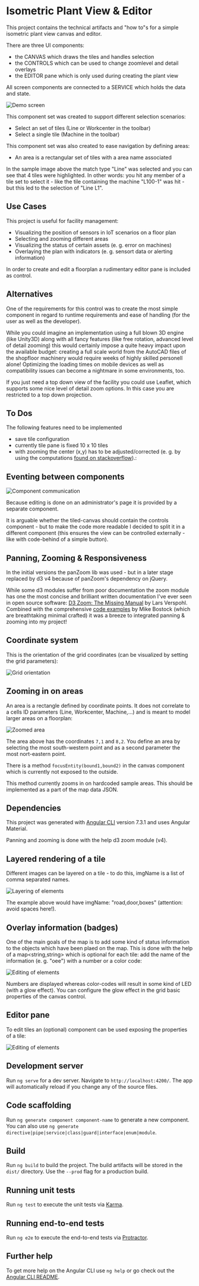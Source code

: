 # Isometric Plant View & Editor

This project contains the technical artifacts and "how to"s for a simple isometric plant view canvas and editor.

There are three UI components:

* the CANVAS which draws the tiles and handles selection
* the CONTROLS which can be used to change zoomlevel and detail overlays
* the EDITOR pane which is only used during creating the plant view

All screen components are connected to a SERVICE which holds the data and state.

![Demo screen](https://github.com/BulloRosso/isoplant/blob/master/screenshot.PNG?raw=true)

This component set was created to support different selection scenarios:
* Select an set of tiles (Line or Workcenter in the toolbar)
* Select a single tile (Machine in the toolbar)

This component set was also created to ease navigation by defining areas:
* An area is a rectangular set of tiles with a area name associated

In the sample image above the match type "Line" was selected and you can see that 4 tiles
were highlighted. In other words: you hit any member of a tile set to select it - like
the tile containing the machine "L100-1" was hit - but this led to the selection of "Line L1".

## Use Cases
This project is useful for facility management:

* Visualizing the position of sensors in IoT scenarios on a floor plan
* Selecting and zooming different areas 
* Visualizing the status of certain assets (e. g. error on machines)
* Overlaying the plan with indicators (e. g. sensort data or alerting information)

In order to create and edit a floorplan a rudimentary editor pane is included as control.

## Alternatives

One of the requirements for this control was to create the most simple component in regard to runtime requirements and
ease of handling (for the user as well as the developer).

While you could imagine an implementation using a full blown 3D engine (like Unity3D) along with all fancy features (like free rotation, advanced level of detail zooming) this would certainly impose a quite heavy impact upon the available budget: creating a full scale world from the AutoCAD files of the shopfloor machinery would require weeks of highly skilled personell alone!
Optimizing the loading times on mobile devices as well as compatibility issues can become a nightmare in some environments, too.

If you just need a top down view of the facility you could use Leaflet, which supports some nice level of detail zoom options. In this case you are restricted to a top down projection.

## To Dos
The following features need to be implemented
* save tile configuration
* currently tile pane is fixed 10 x 10 tiles
* with zooming the center (x,y) has to be adjusted/corrected (e. g. by using the computations [found on stackoverflow](https://stackoverflow.com/questions/2916081/zoom-in-on-a-point-using-scale-and-translate)).:

## Eventing between components

![Component communication](https://github.com/BulloRosso/isoplant/blob/master/components.PNG?raw=true)

Because editing is done on an administrator's page it is provided by a separate component.

It is arguable whether the tiled-canvas should contain the controls component - but to make the code more readable
I decided to split it in a different component (this ensures the view can be controlled externally - like with code-behind
of a simple button).

## Panning, Zooming & Responsiveness
In the initial versions the panZoom lib was used - but in a later stage replaced by d3 v4 because of panZoom's dependency on jQuery.

While some d3 modules suffer from poor documentation the zoom module has one the most concise and brilliant written documentation I've ever seen in open source software: [D3 Zoom: The Missing Manual](https://www.datamake.io/blog/d3-zoom) by Lars Verspohl. Combined with the comprehensive [code examples](https://bl.ocks.org/mbostock/3680958) by Mike Bostock (which are breathtaking minimal crafted) it was a breeze to integrated panning & zooming into my project!

## Coordinate system

This is the orientation of the grid coordinates (can be visualized by setting the grid parameters):

![Grid orientation](https://github.com/BulloRosso/isoplant/blob/master/grid-orientation.PNG?raw=true)

## Zooming in on areas

An area is a rectangle defined by coordinate points. It does not correlate to a cells ID
parameters (Line, Workcenter, Machine,...) and is meant to model larger areas on a floorplan:

![Zoomed area](https://github.com/BulloRosso/isoplant/blob/master/zoomed-area.PNG?raw=true)

The area above has the coordinates `7,1` and `8,2`. You define an area by selecting the most
south-western point and as a second parameter the most nort-eastern point.

There is a method `focusEntity(bound1,bound2)` in the canvas component which is currently not exposed to the outside.

This method currently zooms in on hardcoded sample areas. This should be implemented as a part of
the map data JSON.

## Dependencies
This project was generated with [Angular CLI](https://github.com/angular/angular-cli) version 7.3.1 and uses Angular Material.

Panning and zooming is done with the help d3 zoom module (v4).

## Layered rendering of a tile
Different images can be layered on a tile - to do this, imgName is a list of comma separated names.

![Layering of elements](https://github.com/BulloRosso/isoplant/blob/master/tile-layers.PNG?raw=true)

The example above would have imgName: "road,door,boxes" (attention: avoid spaces here!).

## Overlay information (badges)
One of the main goals of the map is to add some kind of status information to the objects which
have been plaed on the map. This is done with the help of a map<string,string> which is optional for each tile: add the name of the information (e. g. "oee") with a number or a color code:

![Editing of elements](https://github.com/BulloRosso/isoplant/blob/master/badges.PNG?raw=true)

Numbers are displayed whereas color-codes will result in some kind of LED (with a glow effect). You can
configure the glow effect in the grid basic properties of the canvas control.

## Editor pane
To edit tiles an (optional) component can be used exposing the properties of a tile:

![Editing of elements](https://github.com/BulloRosso/isoplant/blob/master/editor.PNG?raw=true)

## Development server

Run `ng serve` for a dev server. Navigate to `http://localhost:4200/`. The app will automatically reload if you change any of the source files.

## Code scaffolding

Run `ng generate component component-name` to generate a new component. You can also use `ng generate directive|pipe|service|class|guard|interface|enum|module`.

## Build

Run `ng build` to build the project. The build artifacts will be stored in the `dist/` directory. Use the `--prod` flag for a production build.

## Running unit tests

Run `ng test` to execute the unit tests via [Karma](https://karma-runner.github.io).

## Running end-to-end tests

Run `ng e2e` to execute the end-to-end tests via [Protractor](http://www.protractortest.org/).

## Further help

To get more help on the Angular CLI use `ng help` or go check out the [Angular CLI README](https://github.com/angular/angular-cli/blob/master/README.md).
